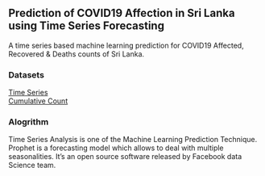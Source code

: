 ## Prediction of COVID19 Affection in Sri Lanka using Time Series Forecasting
A time series based machine learning prediction for COVID19 Affected, Recovered & Deaths counts of Sri Lanka.

### Datasets

[Time Series](https://www.kaggle.com/anjanatiha/corona-virus-time-series-dataset) <br/>
[Cumulative Count](https://www.kaggle.com/imdevskp/corona-virus-report#covid_19_clean_complete.csv)


### Alogrithm

Time Series Analysis is one of the Machine Learning Prediction Technique. Prophet is a forecasting model which allows to deal with multiple seasonalities. It’s an open source software released by Facebook data Science team.

